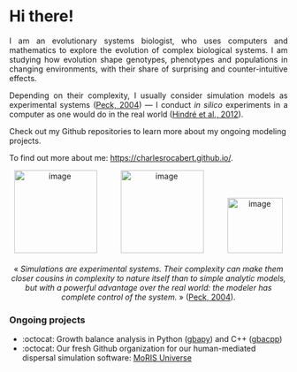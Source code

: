 # Hi there!

<p align="justify">
I am an evolutionary systems biologist, who uses computers and mathematics to explore the evolution of complex biological systems. I am studying how evolution shape genotypes, phenotypes and populations in changing environments, with their share of surprising and counter-intuitive effects.
</p>

<p align="justify">
Depending on their complexity, I usually consider simulation models as experimental systems (<a href="https://doi.org/10.1016/j.tree.2004.07.019" target="_blank">Peck, 2004</a>) &mdash; I conduct <em>in silico</em> experiments in a computer as one would do in the real world (<a href="https://doi.org/10.1038/nrmicro2750" target="_blank">Hindré et al., 2012</a>).
</p>

Check out my Github repositories to learn more about my ongoing modeling projects.

To find out more about me: https://charlesrocabert.github.io/.

<p align="center">
  <img width="150" alt="image" src="https://github.com/user-attachments/assets/d1798313-4bd6-43a4-891d-25f1ab18bf66" />&nbsp;&nbsp;&nbsp;&nbsp;&nbsp;&nbsp;&nbsp;&nbsp;&nbsp;&nbsp;
  <img width="150" alt="image" src="https://github.com/user-attachments/assets/82bba6e1-a3f3-4a02-addc-d6736036328f" />&nbsp;&nbsp;&nbsp;&nbsp;&nbsp;&nbsp;&nbsp;&nbsp;&nbsp;&nbsp;
  <img width="100" alt="image" src="https://github.com/user-attachments/assets/3b200459-5bfa-4a46-85c7-44036615f475" />
  <br /><br />
  &laquo; <em>Simulations are experimental systems. Their complexity can make them closer cousins in complexity to nature itself than to simple analytic models, but with a powerful advantage over the real world: the modeler has complete control of the system.</em> &raquo; (<a href="https://www.sciencedirect.com/science/article/pii/S0169534704002162?casa_token=rjD7cTRbub4AAAAA:RzBJH8Iwlg-9ZYGpSSQUwJ3_D_BwEbPGyfakBe60kY2ADJhmFN4c7XvF1Yc5jOqioPLrd1IStVg">Peck, 2004</a>).
</p>

### Ongoing projects

- :octocat: Growth balance analysis in Python (<a href="https://github.com/charlesrocabert/gbapy" target="_blank">gbapy</a>) and C++ (<a href="https://github.com/charlesrocabert/gbapy" target="_blank">gbacpp</a>)
- :octocat: Our fresh Github organization for our human-mediated dispersal simulation software: <a href="https://github.com/MoRIS-Universe" target="_blank">MoRIS Universe</a>

